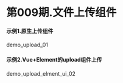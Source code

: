 # 第009期.文件上传组件

#### 示例1.原生上传组件

demo_upload_01

#### 示例2.Vue+Element的upload组件上传

demo_upload_elment_ui_02

